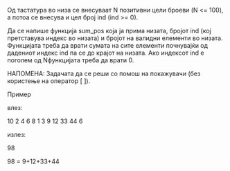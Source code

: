 Од тастатура во низа се внесуваат N позитивни цели броеви (N <= 100), а потоа се внесува и цел број ind (ind >= 0).

Да се напише функција sum_pos која ја прима низата, бројот ind (кој претставува индекс во низата) и бројот на валидни елементи во низата. Функцијата треба да врати сумата на сите елементи почнувајќи од дадениот индекс ind па се до крајот на низата. Ако индексот ind е поголем од Nфункцијата треба да врати 0.

НАПОМЕНА: Задачата да се реши со помош на покажувачи (без користење на оператор [ ]).

Пример

влез:

10
2 4 6 8 1 3 9 12 33 44
6

излез:

98

98 = 9+12+33+44